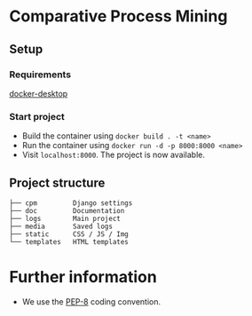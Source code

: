 # Comparative Process Mining
## Setup
### Requirements
[docker-desktop](https://www.docker.com/products/docker-desktop)

### Start project
* Build the container using `docker build . -t <name>` 
* Run the container using `docker run -d -p 8000:8000 <name>`
* Visit `localhost:8000`. The project is now available.

## Project structure
````
├── cpm         Django settings
├── doc         Documentation
├── logs        Main project
├── media       Saved logs
├── static      CSS / JS / Img
└── templates   HTML templates
````
# Further information
* We use the [PEP-8](https://www.python.org/dev/peps/pep-0008/) coding convention.
